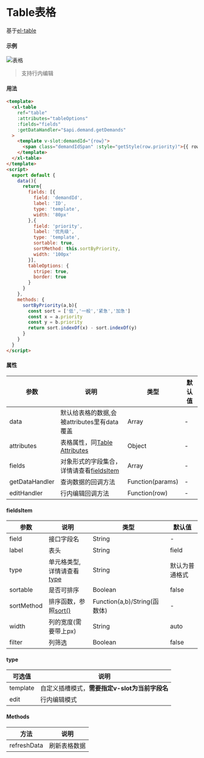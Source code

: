 # Table表格
基于[el-table](https://element.eleme.cn/#/zh-CN/component/table)
#### 示例
![表格](http://qh722157g.hn-bkt.clouddn.com/table.png)
>支持行内编辑
#### 用法
``` html
<template>
  <xl-table
    ref="table"
    :attributes="tableOptions"
    :fields="fields"
    :getDataHandler="$api.demand.getDemands"
  >
    <template v-slot:demandId="{row}">
      <span class="demandIdSpan" :style="getStyle(row.priority)">{{ row.demandId }}</span>
    </template>
  </xl-table>
</template>
<script>
  export default {
    data(){
      return{
        fields: [{
          field: 'demandId',
          label: 'ID',
          type: 'template',
          width: '80px'
        },{
          field: 'priority',
          label: '优先级',
          type: 'template',
          sortable: true,
          sortMethod: this.sortByPriority,
          width: '100px'
        }],
        tableOptions: {
          stripe: true,
          border: true
        }
      }
    },
    methods: {
      sortByPriority(a,b){
        const sort = ['低','一般','紧急','加急']
        const x = a.priority
        const y = b.priority
        return sort.indexOf(x) - sort.indexOf(y)
      }
    }
  }
</script>
```
#### 属性  
| 参数  | 说明    | 类型 |  默认值 |
| ---- |  ----  | ----  | ----  |
| data  | 默认给表格的数据,会被attributes里有data覆盖  | Array  | - |
| attributes  | 表格属性，同[Table Attributes](https://element.eleme.cn/#/zh-CN/component/table) | Object |  - |
| fields  | 对象形式的字段集合，详情请查看[fieldsItem](/doc/table?id=fieldsItem)  | Array | - |
| getDataHandler  | 查询数据的回调方法   | Function(params) | - |
| editHandler  | 行内编辑回调方法  | Function(row)  | - |  
  
#### fieldsItem  
| 参数  | 说明   | 类型 |  默认值 |
| ---- |  ----  | ----  | ----  |
| field | 接口字段名 | String | - |
| label | 表头 | String | field |
| type | 单元格类型,详情请查看[type](/doc/table?id=type)| String | 默认为普通格式 |
| sortable | 是否可排序 | Boolean | false |
| sortMethod | 排序函数，参照[sort()](https://www.w3school.com.cn/js/jsref_sort.asp) | Function(a,b)/String(函数体) | - |
| width | 列的宽度(需要带上px) | String | auto |
| filter | 列筛选 | Boolean | false |

#### type  
| 可选值 | 说明   |
| ---- |  ----  |
| template |  自定义插槽模式，__需要指定v-slot为当前字段名__  |
| edit |  行内编辑模式  |

#### Methods 
| 方法 | 说明   |
| --- | --- |
| refreshData |  刷新表格数据  |

